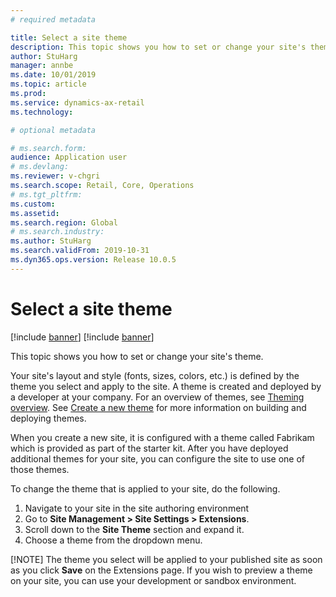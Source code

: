 ```yaml
---
# required metadata

title: Select a site theme
description: This topic shows you how to set or change your site's theme.
author: StuHarg
manager: annbe
ms.date: 10/01/2019
ms.topic: article
ms.prod: 
ms.service: dynamics-ax-retail
ms.technology: 

# optional metadata

# ms.search.form: 
audience: Application user
# ms.devlang: 
ms.reviewer: v-chgri
ms.search.scope: Retail, Core, Operations
# ms.tgt_pltfrm: 
ms.custom: 
ms.assetid: 
ms.search.region: Global
# ms.search.industry: 
ms.author: StuHarg
ms.search.validFrom: 2019-10-31
ms.dyn365.ops.version: Release 10.0.5
---
```


# Select a site theme

[!include [banner](../../includes/preview-banner.md)]
[!include [banner](../../includes/banner.md)]

This topic shows you how to set or change your site's theme.

Your site's layout and style (fonts, sizes, colors, etc.) is defined by the theme you select and apply to the site. A theme is created and deployed by a developer at your company. For an overview of themes, see [Theming overview](http://). See [Create a new theme](http://) for more information on building and deploying themes.

When you create a new site, it is configured with a theme called Fabrikam which is provided as part of the starter kit. After you have deployed additional themes for your site, you can configure the site to use one of those themes. 

To change the theme that is applied to your site, do the following.

1. Navigate to your site in the site authoring environment
1. Go to **Site Management > Site Settings > Extensions**.
1. Scroll down to the **Site Theme** section and expand it.
1. Choose a theme from the dropdown menu.

[!NOTE]
The theme you select will be applied to your published site as soon as you click **Save** on the Extensions page. If you wish to preview a theme on your site, you can use your development or sandbox environment. 

 

 
